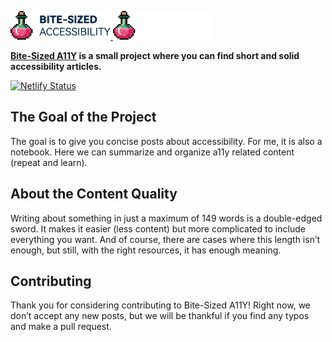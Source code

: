 <p>
  <a href="https://bite-sized-a11y.com/#gh-light-mode-only">
    <img src="./.github/bite-sized-a11y-logo-dark.svg" alt="Bite-Sized Accessibility" width="160">
  </a>
  <a href="https://bite-sized-a11y.com/#gh-dark-mode-only">
    <img src="./.github/bite-sized-a11y-logo-light.svg" alt="Bite-Sized Accessibility" width="160">
  </a>
</p>

**[Bite-Sized A11Y](https://bite-sized-a11y.com/) is a small project where you can find short and solid accessibility articles.**

[![Netlify Status](https://api.netlify.com/api/v1/badges/d52a18b2-70bc-40c5-a911-816f24d144c7/deploy-status)](https://app.netlify.com/sites/eclectic-peony-73f413/deploys)

## The Goal of the Project

The goal is to give you concise posts about accessibility. For me, it is also a notebook. Here we can summarize and organize a11y related content (repeat and learn).

## About the Content Quality

Writing about something in just a maximum of 149 words is a double-edged sword. It makes it easier (less content) but more complicated to include everything you want. And of course, there are cases where this length isn’t enough, but still, with the right resources, it has enough meaning.

## Contributing
Thank you for considering contributing to Bite-Sized A11Y! Right now, we don’t accept any new posts, but we will be thankful if you find any typos and make a pull request.
